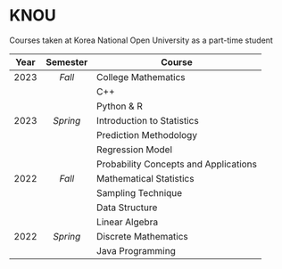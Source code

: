 # KNOU
Courses taken at Korea National Open University as a part-time student


|Year|Semester|Course|
|---|:---:|---|
|2023|*Fall*|College Mathematics|
|||C++|
|||Python & R|
|2023|*Spring*|Introduction to Statistics|
|||Prediction Methodology|
|||Regression Model|
|||Probability Concepts and Applications|
|2022|*Fall*|Mathematical Statistics|
|||Sampling Technique|
|||Data Structure|
|||Linear Algebra|
|2022|*Spring*|Discrete Mathematics|
|||Java Programming|
